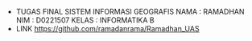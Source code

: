 * TUGAS FINAL SISTEM INFORMASI GEOGRAFIS
NAMA  : RAMADHAN
NIM   : D0221507
KELAS : INFORMATIKA B
* LINK
https://github.com/ramadanrama/Ramadhan_UAS
